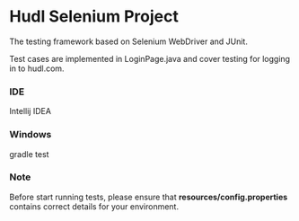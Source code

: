 # Hudl Selenium Project

The testing framework based on Selenium WebDriver and JUnit. 

Test cases are implemented in LoginPage.java and cover testing for logging in to hudl.com.

### IDE
Intellij IDEA

### Windows
gradle test

### Note
Before start running tests,
please ensure that **resources/config.properties** contains correct details for your environment.
